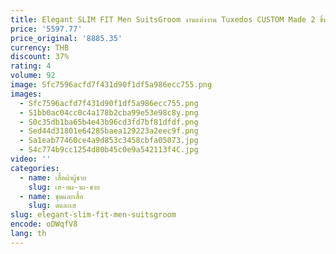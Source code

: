 ```yaml
---
title: Elegant SLIM FIT Men SuitsGroom งานแต่งงาน Tuxedos CUSTOM Made 2 ชิ้นชุด Double-breasted ชาย Blazers แฟชั่นเครื่องแต่งกาย Homme
price: '5597.77'
price_original: '8885.35'
currency: THB
discount: 37%
rating: 4
volume: 92
image: Sfc7596acfd7f431d90f1df5a986ecc755.png
images:
  - Sfc7596acfd7f431d90f1df5a986ecc755.png
  - S1bb0ac04cc0c4a178b2cba99e53e98c8y.png
  - S0c35db1ba65b4e43b96cd3fd7bf81dfdf.png
  - Sed44d31801e64285baea129223a2eec9f.png
  - Sa1eab77460ce4a9d853c3458cbfa05073.jpg
  - S4c774b9cc1254d80b45c0e9a542113f4C.jpg
video: ''
categories:
  - name: เสื้อผ้าผู้ชาย
    slug: เส-อผ-าผ-ชาย
  - name: ชุดและเสื้อ
    slug: ดและเส
slug: elegant-slim-fit-men-suitsgroom
encode: oDWqfV8
lang: th
---
```

  
